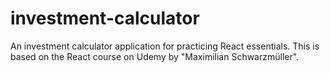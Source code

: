 # investment-calculator
An investment calculator application for practicing React essentials. This is based on the React course on Udemy by "Maximilian Schwarzmüller".
